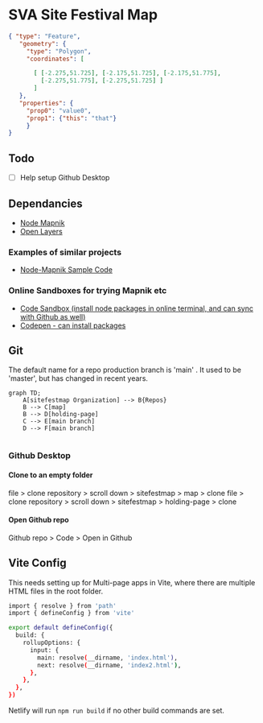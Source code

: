 # SVA Site Festival Map 

```geojson
{ "type": "Feature",
   "geometry": {
     "type": "Polygon",
     "coordinates": [

       [ [-2.275,51.725], [-2.175,51.725], [-2.175,51.775],
         [-2.275,51.775], [-2.275,51.725] ]
       ]
   },
   "properties": {
     "prop0": "value0",
     "prop1": {"this": "that"}
     }
}

```

## Todo

- [ ] Help setup Github Desktop

## Dependancies

- [Node Mapnik](https://github.com/mapnik/node-mapnik/)
- [Open Layers](https://openlayers.org)

### Examples of similar projects

- [Node-Mapnik Sample Code](https://github.com/mapnik/node-mapnik-sample-code)

### Online Sandboxes for trying Mapnik etc

- [Code Sandbox (install node packages in online terminal, and can sync with Github as well)](https://codesandbox.io)
- [Codepen - can install packages](https://codepen.io/)

## Git 

The default name for a repo production branch is 'main' . It used to be 'master', but has changed in recent years.
     
```mermaid
graph TD;
    A[sitefestmap Organization] --> B{Repos}
    B --> C[map]
    B --> D[holding-page]
    C --> E[main branch]
    D --> F[main branch]
    
```

### Github Desktop

#### Clone to an empty folder

file > clone repository > scroll down > sitefestmap > map > clone
file > clone repository > scroll down > sitefestmap > holding-page > clone

#### Open Github repo

Github repo > Code > Open in Github

## Vite Config

This needs setting up for Multi-page apps in Vite, where there are multiple HTML files in the root folder.

```sh
import { resolve } from 'path'
import { defineConfig } from 'vite'

export default defineConfig({
  build: {
    rollupOptions: {
      input: {
        main: resolve(__dirname, 'index.html'),
        next: resolve(__dirname, 'index2.html'),
      },
    },
  },
})
```

Netlify will run `npm run build` if no other build commands are set.
